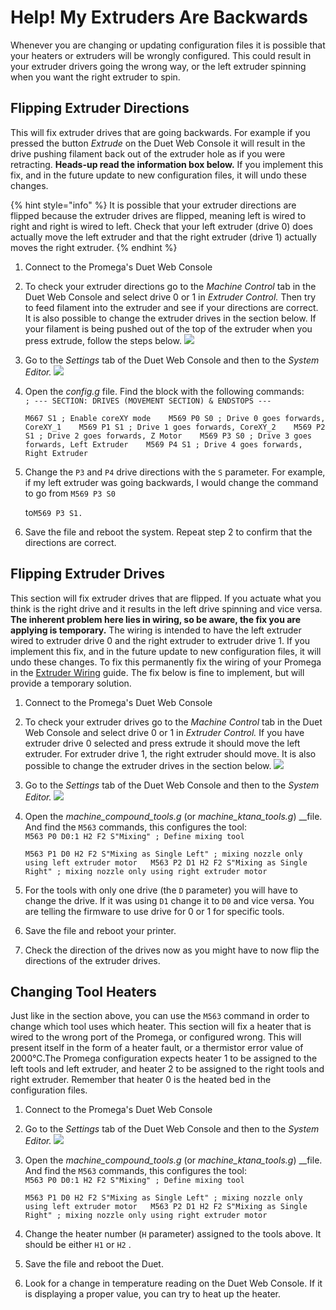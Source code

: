 # Help! My Extruders Are Backwards

Whenever you are changing or updating configuration files it is possible that your heaters or extruders will be wrongly configured. This could result in your extruder drivers going the wrong way, or the left extruder spinning when you want the right extruder to spin.

## Flipping Extruder Directions

This will fix extruder drives that are going backwards. For example if you pressed the button _Extrude_ on the Duet Web Console it will result in the drive pushing filament back out of the extruder hole as if you were retracting. **Heads-up read the information box below.** If you implement this fix, and in the future update to new configuration files, it will undo these changes.

{% hint style="info" %}
It is possible that your extruder directions are flipped because the extruder drives are flipped, meaning left is wired to right and right is wired to left. Check that your left extruder \(drive 0\) does actually move the left extruder and that the right extruder \(drive 1\) actually moves the right extruder.
{% endhint %}

1. Connect to the Promega's Duet Web Console
2. To check your extruder directions go to the _Machine Control_ tab in the Duet Web Console and select drive 0 or 1 in _Extruder Control._ Then try to feed filament into the extruder and see if your directions are correct. It is also possible to change the extruder drives in the section below. If your filament is being pushed out of the top of the extruder when you press extrude, follow the steps below.  ![](../../.gitbook/assets/machinecontrol.png) 
3. Go to the _Settings_ tab of the Duet Web Console and then to the _System Editor._  ![](../../.gitbook/assets/settingsssytemeditor.png) 
4. Open the _config.g_ file. Find the block with the following commands:  
   `; --- SECTION: DRIVES (MOVEMENT SECTION) & ENDSTOPS ---`

   `M667 S1 ; Enable coreXY mode   
   M569 P0 S0 ; Drive 0 goes forwards, CoreXY_1   
   M569 P1 S1 ; Drive 1 goes forwards, CoreXY_2   
   M569 P2 S1 ; Drive 2 goes forwards, Z Motor   
   M569 P3 S0 ; Drive 3 goes forwards, Left Extruder   
   M569 P4 S1 ; Drive 4 goes forwards, Right Extruder`

5. Change the `P3` and `P4` drive directions with the `S` parameter. For example, if my left extruder was going backwards, I would change the command to go from `M569 P3 S0`

    to`M569 P3 S1.`

6. Save the file and reboot the system. Repeat step 2 to confirm that the directions are correct.

## Flipping Extruder Drives

This section will fix extruder drives that are flipped. If you actuate what you think is the right drive and it results in the left drive spinning and vice versa. **The inherent problem here lies in wiring, so be aware, the fix you are applying is temporary.** The wiring is intended to have the left extruder wired to extruder drive 0 and the right extruder to extruder drive 1. If you implement this fix, and in the future update to new configuration files, it will undo these changes. To fix this permanently fix the wiring of your Promega in the [Extruder Wiring](../../documentation/electronics/extruder-assembly-wiring.md) guide. The fix below is fine to implement, but will provide a temporary solution.

1. Connect to the Promega's Duet Web Console
2. To check your extruder drives go to the _Machine Control_ tab in the Duet Web Console and select drive 0 or 1 in _Extruder Control._ If you have extruder drive 0 selected and press extrude it should move the left extruder. For extruder drive 1, the right extruder should move.  It is also possible to change the extruder drives in the section below.   ![](../../.gitbook/assets/machinecontrol.png) 
3. Go to the _Settings_ tab of the Duet Web Console and then to the _System Editor._  ![](../../.gitbook/assets/settingsssytemeditor.png) 
4. Open the _machine\_compound\_tools.g_ \(or _machine\_ktana\_tools.g_\) __file. And find the `M563`  commands, this configures the tool:  
   `M563 P0 D0:1 H2 F2 S"Mixing" ; Define mixing tool` 

   `M563 P1 D0 H2 F2 S"Mixing as Single Left" ; mixing nozzle only using left extruder motor  
   M563 P2 D1 H2 F2 S"Mixing as Single Right" ; mixing nozzle only using right extruder motor`

5. For the tools with only one drive \(the `D` parameter\) you will have to change the drive. If it was using `D1` change it to `D0` and vice versa. You are telling the firmware to use drive for 0 or 1 for specific tools.
6. Save the file and reboot your printer.
7. Check the direction of the drives now as you might have to now flip the directions of the extruder drives.

## Changing Tool Heaters

Just like in the section above, you can use the `M563` command in order to change which tool uses which heater. This section will fix a heater that is wired to the wrong port of the Promega, or configured wrong. This will present itself in the form of a heater fault, or a thermistor error value of 2000°C.The Promega configuration expects heater 1 to be assigned to the left tools and left extruder, and heater 2 to be assigned to the right tools and right extruder. Remember that heater 0 is the heated bed in the configuration files. 

1. Connect to the Promega's Duet Web Console   
2. Go to the _Settings_ tab of the Duet Web Console and then to the _System Editor._  ![](../../.gitbook/assets/settingsssytemeditor.png) 
3. Open the _machine\_compound\_tools.g_ \(or _machine\_ktana\_tools.g_\) __file. And find the `M563`  commands, this configures the tool:  
   `M563 P0 D0:1 H2 F2 S"Mixing" ; Define mixing tool` 

   `M563 P1 D0 H2 F2 S"Mixing as Single Left" ; mixing nozzle only using left extruder motor  
   M563 P2 D1 H2 F2 S"Mixing as Single Right" ; mixing nozzle only using right extruder motor`

4. Change the heater number \(`H` parameter\) assigned to the tools above. It should be either `H1` or `H2` .
5. Save the file and reboot the Duet.
6. Look for a change in temperature reading on the Duet Web Console. If it is displaying a proper value, you can try to heat up the heater.

